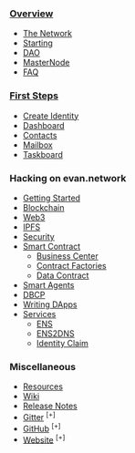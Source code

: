 ### [Overview](/)
- [The Network](/docs/network)
- [Starting](/docs/starting)
- [DAO](/docs/dao)
- [MasterNode](/docs/masternode)
- [FAQ](/docs/faq)

### [First Steps](/docs/first-steps)
- [Create Identity](/docs/create-identity)
- [Dashboard](/docs/dashboard)
- [Contacts](/docs/contacts)
- [Mailbox](/docs/mailbox)
- [Taskboard](/docs/taskboard)

### Hacking on evan.network
- [Getting Started](/dev/getting-started)
- [Blockchain](/dev/blockchain)
- [Web3](/dev/web3)
- [IPFS](/dev/ipfs)
- [Security](/dev/security)
- [Smart Contract](/dev/smart-contracts)
  - [Business Center](/dev/business-center)
  - [Contract Factories](/dev/contract-factories)
  - [Data Contract](/dev/data-contract)
- [Smart Agents](/dev/smart-agents)
- [DBCP](/dev/dbcp)
- [Writing DApps](/dev/dapps)
- [Services](/dev/services)
  - [ENS](/dev/ens)
  - [ENS2DNS](/dev/ens2dns)
  - [Identity Claim](/dev/identity-claims)

### Miscellaneous
- [Resources](/docs/urls)
- [Wiki](/docs/wiki)
- [Release Notes](/docs/releases)
- [Gitter](https://gitter.im/evannetwork) <sup>[+]</sup>
- [GitHub](https://github.com/evannetwork) <sup>[+]</sup>
- [Website](https://evan.network) <sup>[+]</sup>
